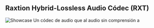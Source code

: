 ## Raxtion Hybrid-Lossless Audio Códec (RXT)

![Showcase](https://raw.githubusercontent.com/pauloabr18/RXT/main/designs/logo.png)
Un códec de audio que  al audio sin comprensión a 